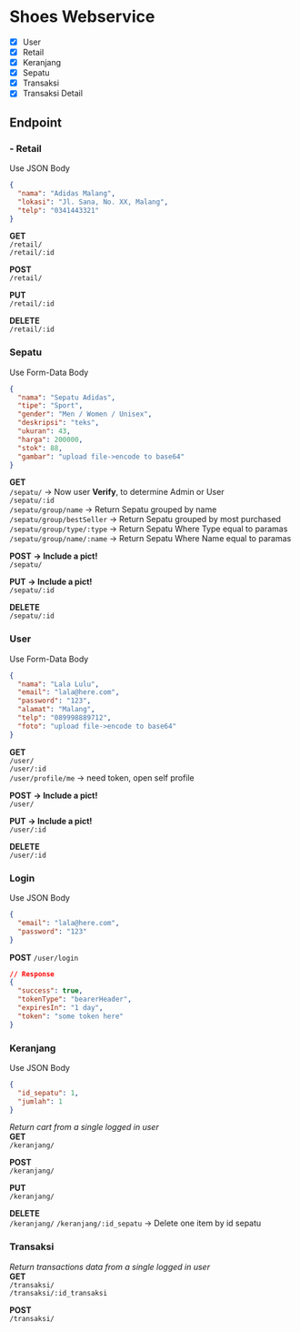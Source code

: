 # Shoes Webservice

- [x] User
- [x] Retail
- [x] Keranjang
- [x] Sepatu
- [x] Transaksi
- [x] Transaksi Detail

## Endpoint

### - Retail

Use JSON Body

```json
{
  "nama": "Adidas Malang",
  "lokasi": "Jl. Sana, No. XX, Malang",
  "telp": "0341443321"
}
```

**GET**  
`/retail/`  
`/retail/:id`

**POST**  
`/retail/`

**PUT**  
`/retail/:id`

**DELETE**  
`/retail/:id`

### Sepatu

Use Form-Data Body

```json
{
  "nama": "Sepatu Adidas",
  "tipe": "Sport",
  "gender": "Men / Women / Unisex",
  "deskripsi": "teks",
  "ukuran": 43,
  "harga": 200000,
  "stok": 88,
  "gambar": "upload file->encode to base64"
}
```

**GET**  
`/sepatu/` -> Now user **Verify**, to determine Admin or User  
`/sepatu/:id`  
`/sepatu/group/name` -> Return Sepatu grouped by name  
`/sepatu/group/bestSeller` -> Return Sepatu grouped by most purchased  
`/sepatu/group/type/:type` -> Return Sepatu Where Type equal to paramas  
`/sepatu/group/name/:name` -> Return Sepatu Where Name equal to paramas

**POST** **-> Include a pict!**  
`/sepatu/`

**PUT** **-> Include a pict!**  
`/sepatu/:id`

**DELETE**  
`/sepatu/:id`

### User

Use Form-Data Body

```json
{
  "nama": "Lala Lulu",
  "email": "lala@here.com",
  "password": "123",
  "alamat": "Malang",
  "telp": "089998889712",
  "foto": "upload file->encode to base64"
}
```

**GET**  
`/user/`  
`/user/:id`  
`/user/profile/me` -> need token, open self profile

**POST** **-> Include a pict!**  
`/user/`

**PUT** **-> Include a pict!**  
`/user/:id`

**DELETE**  
`/user/:id`

### Login

Use JSON Body

```json
{
  "email": "lala@here.com",
  "password": "123"
}
```

**POST**
`/user/login`

```json
// Response
{
  "success": true,
  "tokenType": "bearerHeader",
  "expiresIn": "1 day",
  "token": "some token here"
}
```

### Keranjang

Use JSON Body

```json
{
  "id_sepatu": 1,
  "jumlah": 1
}
```

_Return cart from a single logged in user_  
**GET**  
`/keranjang/`

**POST**  
`/keranjang/`

**PUT**  
`/keranjang/`

**DELETE**  
`/keranjang/`
`/keranjang/:id_sepatu` -> Delete one item by id sepatu

### Transaksi

_Return transactions data from a single logged in user_  
**GET**  
`/transaksi/`  
`/transaksi/:id_transaksi`

**POST**  
`/transaksi/`
